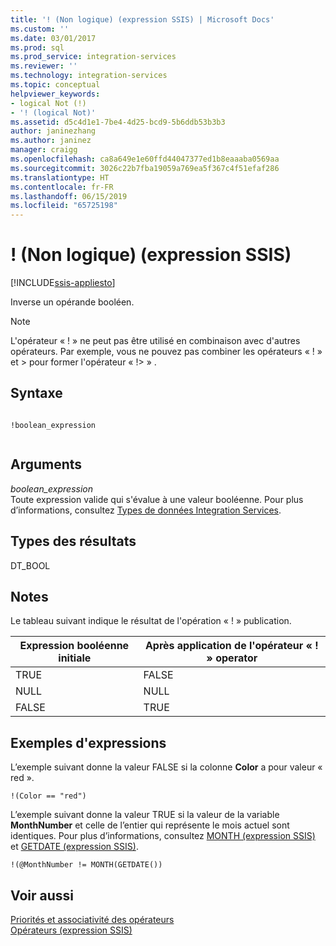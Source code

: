 ```yaml
---
title: '! (Non logique) (expression SSIS) | Microsoft Docs'
ms.custom: ''
ms.date: 03/01/2017
ms.prod: sql
ms.prod_service: integration-services
ms.reviewer: ''
ms.technology: integration-services
ms.topic: conceptual
helpviewer_keywords:
- logical Not (!)
- '! (logical Not)'
ms.assetid: d5c4d1e1-7be4-4d25-bcd9-5b6ddb53b3b3
author: janinezhang
ms.author: janinez
manager: craigg
ms.openlocfilehash: ca8a649e1e60ffd44047377ed1b8eaaaba0569aa
ms.sourcegitcommit: 3026c22b7fba19059a769ea5f367c4f51efaf286
ms.translationtype: HT
ms.contentlocale: fr-FR
ms.lasthandoff: 06/15/2019
ms.locfileid: "65725198"
---
```

# <a name="-logical-not-ssis-expression"></a>! (Non logique) (expression SSIS)

[!INCLUDE[ssis-appliesto](../../includes/ssis-appliesto-ssvrpluslinux-asdb-asdw-xxx.md)]


  Inverse un opérande booléen.  
  
> [!NOTE]  
>  L'opérateur « ! » ne peut pas être utilisé en combinaison avec d'autres opérateurs. Par exemple, vous ne pouvez pas combiner les opérateurs « ! » et > pour former l'opérateur « !> » .  
  
## <a name="syntax"></a>Syntaxe  
  
```  
  
!boolean_expression  
  
```  
  
## <a name="arguments"></a>Arguments  
 *boolean_expression*  
 Toute expression valide qui s'évalue à une valeur booléenne. Pour plus d’informations, consultez [Types de données Integration Services](../../integration-services/data-flow/integration-services-data-types.md).  
  
## <a name="result-types"></a>Types des résultats  
 DT_BOOL  
  
## <a name="remarks"></a>Notes  
 Le tableau suivant indique le résultat de l'opération « ! » publication.  
  
|Expression booléenne initiale|Après application de l'opérateur « ! » operator|  
|---------------------------------|------------------------------------|  
|TRUE|FALSE|  
|NULL|NULL|  
|FALSE|TRUE|  
  
## <a name="expression-examples"></a>Exemples d'expressions  
 L’exemple suivant donne la valeur FALSE si la colonne **Color** a pour valeur « red ».  
  
```  
!(Color == "red")  
```  
  
 L’exemple suivant donne la valeur TRUE si la valeur de la variable **MonthNumber** et celle de l’entier qui représente le mois actuel sont identiques. Pour plus d’informations, consultez [MONTH &#40;expression SSIS&#41;](../../integration-services/expressions/month-ssis-expression.md) et [GETDATE &#40;expression SSIS&#41;](../../integration-services/expressions/getdate-ssis-expression.md).  
  
```  
!(@MonthNumber != MONTH(GETDATE())  
```  
  
## <a name="see-also"></a>Voir aussi  
 [Priorités et associativité des opérateurs](../../integration-services/expressions/operator-precedence-and-associativity.md)   
 [Opérateurs &#40;expression SSIS&#41;](../../integration-services/expressions/operators-ssis-expression.md)  
  
  
